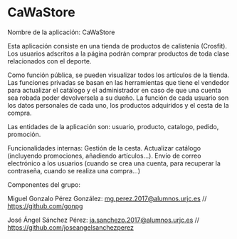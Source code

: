 # CaWaStore
 
Nombre de la aplicación: CaWaStore

Esta aplicación consiste en una tienda de productos de calistenia (Crosfit).
Los usuarios adscritos a la página podrán comprar productos de toda clase relacionados con el deporte.

Como función pública, se pueden visualizar todos los artículos de la tienda.
Las funciones privadas se basan en las herramientas que tiene el vendedor para actualizar el catálogo y el administrador en caso de que una cuenta sea robada poder devolversela a su dueño.
La función de cada usuario son los datos personales de cada uno, los productos adquiridos y el cesta de la compra.

Las entidades de la aplicación son: usuario, producto, catalogo, pedido, promoción.

Funcionalidades internas:
Gestión de la cesta.
Actualizar catálogo (incluyendo promociones, añadiendo artículos...).
Envío de correo electrónico a los usuarios (cuando se crea una cuenta, para recuperar la contraseña, cuando se realiza una compra...)


Componentes del grupo: 

Miguel Gonzalo Pérez González: mg.perez.2017@alumnos.urjc.es // https://github.com/gonpg

José Ángel Sánchez Pérez: ja.sanchezp.2017@alumnos.urjc.es // https://github.com/joseangelsanchezperez